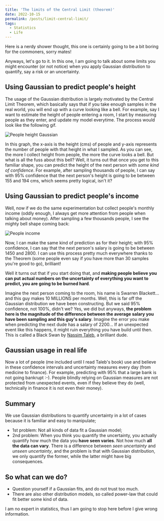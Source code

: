 ```yaml
---
title: 'The limits of the Central Limit (theorem)'
date: 2022-10-15
permalink: /posts/limit-central-limit/
tags:
  - Statistics
  - Life
---
```


Here is a nerdy shower thought, this one is certainly going to be a bit boring for the commoners, sorry mates!

Anyways, let's go to it. In this one, I am going to talk about some limits you might encounter (or not notice) when you apply Gaussian distribution to quantify, say a risk or an uncertainty.

## Using Gaussian to predict people's height
The usage of the Gaussian distribution is largely motivated by the Central Limit Theorem, which basically says that if you take enough samples in the real world, you will end up with a curve looking like a bell. For example, say I want to estimate the height of people entering a room, I start by measuring people as they enter, and update my model everytime. The process would look like the following gif.

![People height Gaussian](../people_height.gif)

In this graph, the x-axis is the height (cms) of people and y-axis represents the number of people with that height in what I sampled. As you can see, the more I collect height from people, the more the curve looks a bell. But what is all the fuss about this bell? Well, it turns out that once you get to this familiar shape, you can predict the height of the next person with *some kind of confidence*. For example, after sampling thousands of people, I can say with 95% confidence that the next person's height is going to be between 155 and 194 cms, which seems pretty logical, isn't it? 

## Using Gaussian to predict people's income
Well, now if we do the same experimentation but collect people's monthly income (oddly enough, I always get more attention from people when talking about money). After sampling a few thousands people, I see the mighty bell shape coming back:

![People income](../people_salary_normal.png)

Now, I can make the same kind of prediction as for their height; with 95% confidence, I can say that the next person's salary is going to be between 1450 and 2800. I can use this process pretty much everywhere thanks to the Theorem (some people even say if you have more than 30 samples you're good to go), brilliant!

Well it turns out that if you start doing that, and **making people believe you can put actual numbers on the uncertainty of everything you want to predict, you are going to be burned hard**. 

Imagine the next person coming to the room, his name is Swarren Blackett... and this guy makes 10 MILLIONS per months. Well, this is far off the Gaussian distribution we have been constructing. But we said 95% confidence, not 100%, didn't we? Yes, we did but anyways, **the problem here is the magnitude of the difference between the average salary you have been sampling and this guy's salary**. Imagine the error you make when predicting the next dude has a salary of 2200... If an unexpected event like this happens, it might ruin everything you have build until then. This is called a Black Swan by [Nassim Taleb](https://en.wikipedia.org/wiki/Nassim_Nicholas_Taleb), a brilliant dude.

## Gaussian usage in real life
Now a lot of people (me included until I read Taleb's book) use and believe in these confidence intervals and uncertainty measures every day (from medicine to finance). For example, predicting with 95% that a large bank is not going bankrupt :-). People blindly relying on Gaussian measures are not protected from unexpected events, even if they believe they do (well, technically in finance it is not even their money).

## Summary
We use Gaussian distributions to quantify uncertainty in a lot of cases because it is familiar and easy to manipulate;
* 1st problem: Not all kinds of data fit a Gaussian model;
* 2nd problem: When you think you quantify the uncertainty, you actually quantify how much the data you **have seen varies**. Not how much **all the data can vary**. There is a difference between *seen uncertainty* and *unseen uncertainty*, and the problem is that with Gaussian distribution, we only quantify the former, while the latter might have big consequences. 

## So what can we do? 
- Question yourself if a Gaussian fits, and do not trust too much. 
- There are also other distribution models, so called power-law that could fit better some kind of data. 

I am no expert in statistics, thus I am going to stop here before I give wrong information. 
